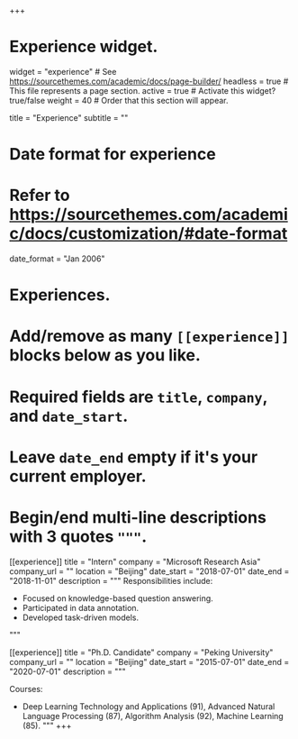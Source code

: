+++
# Experience widget.
widget = "experience"  # See https://sourcethemes.com/academic/docs/page-builder/
headless = true  # This file represents a page section.
active = true  # Activate this widget? true/false
weight = 40  # Order that this section will appear.

title = "Experience"
subtitle = ""

# Date format for experience
#   Refer to https://sourcethemes.com/academic/docs/customization/#date-format
date_format = "Jan 2006"

# Experiences.
#   Add/remove as many `[[experience]]` blocks below as you like.
#   Required fields are `title`, `company`, and `date_start`.
#   Leave `date_end` empty if it's your current employer.
#   Begin/end multi-line descriptions with 3 quotes `"""`.
[[experience]]
  title = "Intern"
  company = "Microsoft Research Asia"
  company_url = ""
  location = "Beijing"
  date_start = "2018-07-01"
  date_end = "2018-11-01"
  description = """
Responsibilities include:

  * Focused on knowledge-based question answering.
  * Participated in data annotation.
  * Developed task-driven models.

  """

[[experience]]
  title = "Ph.D. Candidate"
  company = "Peking University"
  company_url = ""
  location = "Beijing"
  date_start = "2015-07-01"
  date_end = "2020-07-01"
  description = """

Courses:

* Deep Learning Technology and Applications (91), Advanced Natural Language Processing (87), Algorithm Analysis (92),
Machine Learning (85).
  """
+++
